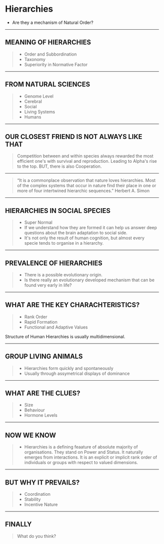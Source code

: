 <!-- .slide: data-background="./Pic3.jpg" -->
# Hierarchies

* Are they a mechanism of Natural Order? 

---

<!-- .slide: data-background="./Pic4.jpg" -->
## MEANING OF HIERARCHIES

> * Order and Subbordination
> * Taxonomy 
> * Superiority in Normative Factor

---
<!-- .slide: data-background="./Pic5.jpg" -->
## FROM NATURAL SCIENCES

> * Genome Level
> * Cerebral
> * Social 
> * Living Systems
> * Humans

---
<!-- .slide: data-background="./Pic6.jpg" -->
## OUR CLOSEST FRIEND IS NOT ALWAYS LIKE THAT

> Competition between and within species always rewarded the most efficient one's with survival and reproduction. 
Leading to Alpha's rise to the top.
BUT, there is also Cooperation. 

---
<!-- .slide: data-background="./Pic7.jpg" -->
> “It is a commonplace observation that nature loves hierarchies. Most of the complex systems that occur in nature find their place in one or more of four intertwined hierarchic sequences.” 
Herbert A. Simon 

---
<!-- .slide: data-background="./Pic8.jpg" -->
## HIERARCHIES IN SOCIAL SPECIES
> * Super Normal
> * If we understand how they are formed it can help us answer deep questions about the brain adaptation to social side. 
> * It's not only the result of human cognition, but almost every specie tends to organise in a hierarchy.

---
<!-- .slide: data-background="./Pic8.jpg" -->
## PREVALENCE OF HIERARCHIES
> * There is a possible evolutionary origin. 
> * Is there really an evolutionary developed mechanism that can be found very early in life? 

---
## WHAT ARE THE KEY CHARACHTERISTICS? 

> * Rank Order
> * Rapid Formation
> * Functional and Adaptive Values

Structure of Human Hierarchies is usually multidimensional. 

---
## GROUP LIVING ANIMALS

> * Hierarchies form quickly and spontaneously
> * Usually through assymetrical displays of dominance

---
## WHAT ARE THE CLUES?

> * Size 
> * Behaviour
> * Hormone Levels

---
## NOW WE KNOW

> * Hierarchies is a defining feaature of absolute majority of organisations. 
They stand on Power and Status. 
It naturally emerges from interactions. 
It is an explicit or implicit rank order of individuals or groups with respect to valued dimensions. 

---
## BUT WHY IT PREVAILS? 

> * Coordination 
> * Stability
> * Incentive Nature

---
## FINALLY 

> What do you think?  
